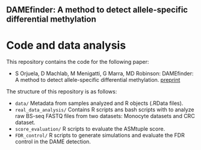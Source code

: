## DAMEfinder: A method to detect allele-specific differential methylation

# Code and data analysis

This repository contains the code for the following paper:

* S Orjuela, D Machlab, M Menigatti, G Marra, MD Robinson: DAMEfinder: A method to detect allele-specific differential methylation. [preprint](https://www.biorxiv.org/content/10.1101/800383v1)

The structure of this repository is as follows:

* `data/` Metadata from samples analyzed and R objects (.RData files).
*  `real_data_analysis/` Contains R scripts ans bash scripts with to analyze raw BS-seq FASTQ files from two datasets: Monocyte datasets and CRC dataset.
* `score_evaluation/` R scripts to evaluate the ASMtuple score.
* `FDR_control/` R scripts to generate simulations and evaluate the FDR control in the DAME detection.



















